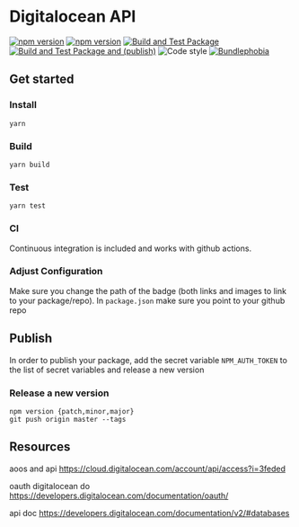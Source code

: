 # Digitalocean API

[![npm version](https://badge.fury.io/js/@nexys/digitalocean-api.svg)](https://www.npmjs.com/package/@nexys/digitalocean-api)
[![npm version](https://img.shields.io/npm/v/@nexys/digitalocean-api.svg)](https://www.npmjs.com/package/@nexys/digitalocean-api)
[![Build and Test Package](https://github.com/nexys-system/digitalocean-api/actions/workflows/yarn.yml/badge.svg)](https://github.com/nexys-system/digitalocean-api/actions/workflows/yarn.yml)
[![Build and Test Package and (publish)](https://github.com/nexys-system/digitalocean-api/actions/workflows/publish.yml/badge.svg)](https://github.com/nexys-system/digitalocean-api/actions/workflows/publish.yml)
![Code style](https://img.shields.io/badge/code_style-prettier-ff69b4.svg)
[![Bundlephobia](https://badgen.net/bundlephobia/min/@nexys/digitalocean-api)](https://bundlephobia.com/result?p=@nexys/digitalocean-api)

## Get started

### Install

`yarn`

### Build

`yarn build`

### Test

`yarn test`

### CI

Continuous integration is included and works with github actions.

### Adjust Configuration

Make sure you change the path of the badge (both links and images to link to your package/repo). In `package.json` make sure you point to your github repo

## Publish

In order to publish your package, add the secret variable `NPM_AUTH_TOKEN` to the list of secret variables and release a new version

### Release a new version

```
npm version {patch,minor,major}
git push origin master --tags
```

## Resources

aoos and api
https://cloud.digitalocean.com/account/api/access?i=3feded

oauth digitalocean do
https://developers.digitalocean.com/documentation/oauth/

api doc
https://developers.digitalocean.com/documentation/v2/#databases
